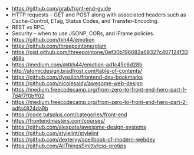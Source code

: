 - https://github.com/grab/front-end-guide
- HTTP requests – GET and POST along with associated headers such as Cache-Control, ETag, Status Codes, and Transfer-Encoding.
- REST vs RPC.
- Security – when to use JSONP, CORs, and iFrame policies.
- https://github.com/tkh44/emotion
- https://github.com/threepointone/glam
- https://gist.github.com/threepointone/0ef30b196682a69327c407124f33d69a
- https://medium.com/@tkh44/emotion-ad1c45c6d28b
- http://atomicdesign.bradfrost.com/table-of-contents/
- https://github.com/dypsilon/frontend-dev-bookmarks
- https://github.com/nicolesaidy/awesome-web-design
- https://medium.freecodecamp.org/from-zero-to-front-end-hero-part-1-7d4f7f0bff02
- https://medium.freecodecamp.org/from-zero-to-front-end-hero-part-2-adfa4824da9b
- https://code.tutsplus.com/categories/front-end
- https://frontendmasters.com/courses/
- https://github.com/alexpate/awesome-design-systems
- https://github.com/stylelint/stylelint
- https://github.com/dexteryy/spellbook-of-modern-webdev
- https://github.com/AllThingsSmitty/css-protips
